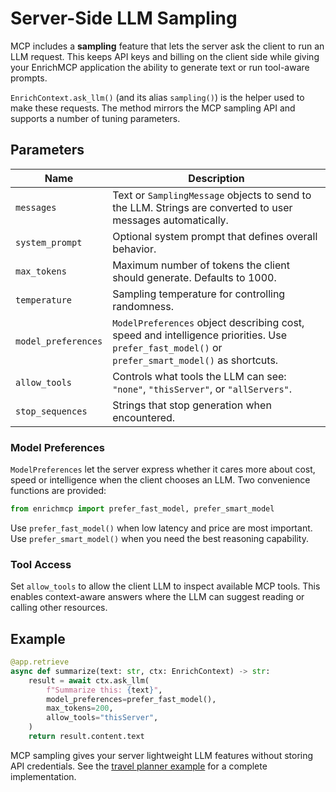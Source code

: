 # Server-Side LLM Sampling

MCP includes a **sampling** feature that lets the server ask the client to run an LLM request.
This keeps API keys and billing on the client side while giving your EnrichMCP
application the ability to generate text or run tool-aware prompts.

`EnrichContext.ask_llm()` (and its alias `sampling()`) is the helper used to make
these requests. The method mirrors the MCP sampling API and supports a number of
tuning parameters.

## Parameters

| Name | Description |
|------|-------------|
| `messages` | Text or `SamplingMessage` objects to send to the LLM. Strings are converted to user messages automatically. |
| `system_prompt` | Optional system prompt that defines overall behavior. |
| `max_tokens` | Maximum number of tokens the client should generate. Defaults to 1000. |
| `temperature` | Sampling temperature for controlling randomness. |
| `model_preferences` | `ModelPreferences` object describing cost, speed and intelligence priorities. Use `prefer_fast_model()` or `prefer_smart_model()` as shortcuts. |
| `allow_tools` | Controls what tools the LLM can see: `"none"`, `"thisServer"`, or `"allServers"`. |
| `stop_sequences` | Strings that stop generation when encountered. |

### Model Preferences

`ModelPreferences` let the server express whether it cares more about cost,
speed or intelligence when the client chooses an LLM. Two convenience functions
are provided:

```python
from enrichmcp import prefer_fast_model, prefer_smart_model
```

Use `prefer_fast_model()` when low latency and price are most important. Use
`prefer_smart_model()` when you need the best reasoning capability.

### Tool Access

Set `allow_tools` to allow the client LLM to inspect available MCP tools.
This enables context-aware answers where the LLM can suggest reading or calling
other resources.

## Example

```python
@app.retrieve
async def summarize(text: str, ctx: EnrichContext) -> str:
    result = await ctx.ask_llm(
        f"Summarize this: {text}",
        model_preferences=prefer_fast_model(),
        max_tokens=200,
        allow_tools="thisServer",
    )
    return result.content.text
```

MCP sampling gives your server lightweight LLM features without storing API
credentials. See the [travel planner example](../examples/server_side_llm_travel_planner) for a complete
implementation.
